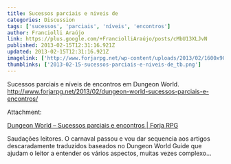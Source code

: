 ```yaml
---
title: Sucessos parciais e niveis de
categories: Discussion
tags: ['sucessos', 'parciais', 'níveis', 'encontros']
author: Franciolli Araújo
link: https://plus.google.com/+FranciolliAraújo/posts/cMbU13XLJvN
published: 2013-02-15T12:31:16.921Z
updated: 2013-02-15T12:31:16.921Z
imagelink: ['http://www.forjarpg.net/wp-content/uploads/2013/02/1600x901_5938_One_vs_Many_concept_2d_illustration_warrior_battle_picture_image_digital_art-300x168.jpg']
thumblinks: ['2013-02-15-sucessos-parciais-e-niveis-de_tb.png']
---
```


Sucessos parciais e níveis de encontros em Dungeon World.<br /><a href="http://www.forjarpg.net/2013/02/dungeon-world-sucessos-parciais-e-encontros/" class="ot-anchor">http://www.forjarpg.net/2013/02/dungeon-world-sucessos-parciais-e-encontros/</a>


Attachment:

<a href='http://www.forjarpg.net/2013/02/dungeon-world-sucessos-parciais-e-encontros/'>Dungeon World – Sucessos parciais e encontros | Forja RPG</a>


Saudações leitores. O carnaval passou e vou dar sequencia aos artigos descaradamente traduzidos baseados no Dungeon World Guide que ajudam o leitor a entender os vários aspectos, muitas vezes complexo...